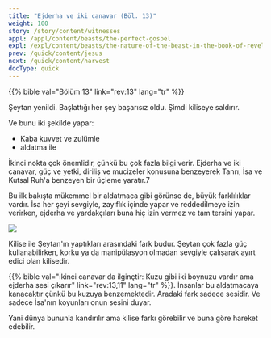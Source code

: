 ```yaml
---
title: "Ejderha ve iki canavar (Böl. 13)"
weight: 100
story: /story/content/witnesses
appl: /appl/content/beasts/the-perfect-gospel
expl: /expl/content/beasts/the-nature-of-the-beast-in-the-book-of-revelation
prev: /quick/content/jesus
next: /quick/content/harvest
docType: quick
---
```


{{% bible val="Bölüm 13" link="rev:13" lang="tr" %}}

Şeytan yenildi. Başlattığı her şey başarısız oldu. Şimdi kiliseye saldırır.

Ve bunu iki şekilde yapar:
- Kaba kuvvet ve zulümle
- aldatma ile

İkinci nokta çok önemlidir, çünkü bu çok fazla bilgi verir. Ejderha ve iki canavar, güç ve yetki, diriliş ve mucizeler konusuna benzeyerek Tanrı, İsa ve Kutsal Ruh'a benzeyen bir üçleme yaratır.7

Bu ilk bakışta mükemmel bir aldatmaca gibi görünse de, büyük farklılıklar vardır. İsa her şeyi sevgiyle, zayıflık içinde yapar ve reddedilmeye izin verirken, ejderha ve yardakçıları buna hiç izin vermez ve tam tersini yapar.

![](/images/trinity_en.jpg)

Kilise ile Şeytan'ın yaptıkları arasındaki fark budur. Şeytan çok fazla güç kullanabilirken, korku ya da manipülasyon olmadan sevgiyle çalışarak ayırt edici olan kilisedir. 

{{% bible val="İkinci canavar da ilginçtir: Kuzu gibi iki boynuzu vardır ama ejderha sesi çıkarır" link="rev:13,11" lang="tr" %}}. İnsanlar bu aldatmacaya kanacaktır çünkü bu kuzuya benzemektedir. Aradaki fark sadece sesidir. Ve sadece İsa'nın koyunları onun sesini duyar.

Yani dünya bununla kandırılır ama kilise farkı görebilir ve buna göre hareket edebilir.